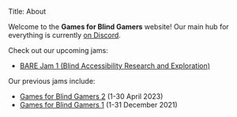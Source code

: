 Title: About

Welcome to the **Games for Blind Gamers** website! Our main hub for everything is currently [on Discord](https://discord.gg/Zd6B7vYBDx).

Check out our upcoming jams:

- [BARE Jam 1 (Blind Accessibility Research and Exploration)](https://itch.io/jam/bare-1)

Our previous jams include:

- [Games for Blind Gamers 2](https://itch.io/jam/games-for-blind-gamers-2) (1-30 April 2023)
- [Games for Blind Gamers 1](https://itch.io/jam/games-for-blind-gamers) (1-31 December 2021)
